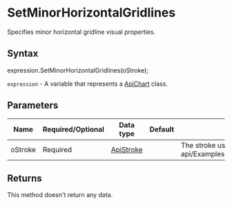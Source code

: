 # SetMinorHorizontalGridlines

Specifies minor horizontal gridline visual properties.

## Syntax

expression.SetMinorHorizontalGridlines(oStroke);

`expression` - A variable that represents a [ApiChart](../ApiChart.md) class.

## Parameters

| **Name** | **Required/Optional** | **Data type** | **Default** | **Description** |
| ------------- | ------------- | ------------- | ------------- | ------------- |
| oStroke | Required | [ApiStroke](../../ApiStroke/ApiStroke.md) |  | The stroke used to create the element shadow.* @see office-js-api/Examples/Word/ApiChart/Methods/SetMinorHorizontalGridlines.js |

## Returns

This method doesn't return any data.